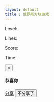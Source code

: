 ```yaml
---
layout: default
title : 俄罗斯方块游戏
---
```


<link rel="stylesheet" href="./tetris.css" type="text/css" />
<div id="tetris">
    <div id="info">
        <div id="next_shape"></div>
        <p id="level">
            Level: <span></span>
        </p>
        <p id="lines">
            Lines: <span></span>
        </p>
        <p id="score">
            Score: <span></span>
        </p>
        <p id="time">
            Time: <span></span>
        </p>
    </div>
    <div id="canvas"></div>
</div>
<div class="right-ad" style="position: fixed;right: 10px;top: 200px;">
<!-- 300 x 600 -->
<ins class="adsbygoogle"
     style="display:inline-block;width:300px;height:600px"
     data-ad-client="ca-pub-2326969899478823"
     data-ad-slot="1758482399"></ins>
<script>
(adsbygoogle = window.adsbygoogle || []).push({});
</script>
</div>
<div class="left-ad"  style="position: fixed;left: 10px;top: 200px;">
<!-- 300 x 600 -->
<ins class="adsbygoogle"
     style="display:inline-block;width:300px;height:600px"
     data-ad-client="ca-pub-2326969899478823"
     data-ad-slot="1758482399"></ins>
<script>
(adsbygoogle = window.adsbygoogle || []).push({});
</script>
</div>
<script src="./tetris.js"></script>

<div class="modal fade" id="myModal" tabindex="-1" role="dialog" aria-labelledby="myModalLabel" aria-hidden="true">
    <div class="modal-dialog">
    <div class="modal-content">
    <div class="modal-header">
    <button type="button" class="close" data-dismiss="modal" aria-hidden="true">×</button>
    <h4 class="modal-title">
    <strong>恭喜你</strong>
    </h4>
    </div>
    <div class="modal-body">
    <p></p>
    </div>
    <div class="modal-footer">
        <a href="" class="btn btn-success"  id="game-fenxiang" target="_blank" data-dismiss="modal">分享</a>
		<button type="button" class="btn btn-danger " data-dismiss="modal">不分享了</button>
		</div>
    </div>
    </div>
</div>

<script>
function showMessage(score) {
    var $message = $("#myModal");
    $message.find(".modal-body>p").text("恭喜你，获得了" + score + "高分，微博分享给好友？");
    var shareUrl = "http://github.tiankonguse.com/project/tetris/";
    var title = "俄罗斯方块我轻松达到"+score+"分，你能打败我吗？快来挑战我吧？";
    var url = "http://v.t.sina.com.cn/share/share.php?url="+encodeURI(shareUrl)+"&title="+encodeURI(title)+"&appkey=2924220432 &searchPic=false";
    $("#game-fenxiang").attr("href", url);
    $message.modal("show");
}
</script>
